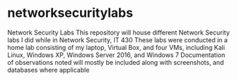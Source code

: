 # networksecuritylabs
Network Security Labs
This repository will house different Network Security labs I did while in Network Security, IT 430
These labs were conducted in a home lab consisting of my laptop, Virtual Box, and four VMs, including Kali Linux, Windows XP, Windows Server 2016, and Windows 7
Documentation of observations noted will mostly be included along with screenshots, and databases where applicable
